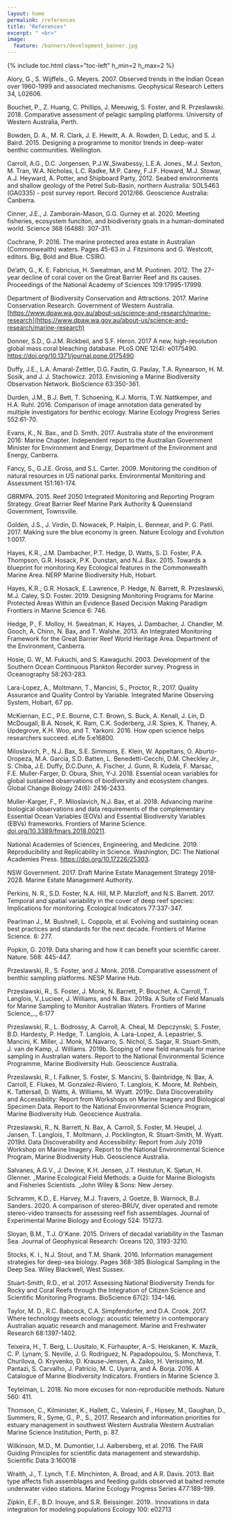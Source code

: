 ```yaml
---
layout: home
permalink: /references
title: "References"
excerpt: " <br>"
image:
  feature: /banners/development_banner.jpg
---
```

{% include toc.html class="toc-left" h_min=2 h_max=2 %}

   Alory, G., S. Wijffels., G. Meyers. 2007. Observed trends in the Indian Ocean over 1960-1999 and associated mechanisms. Geophysical Research Letters 34, L02606.


   Bouchet, P., Z. Huang, C. Phillips, J. Meeuwig, S. Foster, and R. Przeslawski. 2018. Comparative assessment of pelagic sampling platforms. University of Western Australia, Perth.


   Bowden, D. A., M. R. Clark, J. E. Hewitt, A. A. Rowden, D. Leduc, and S. J. Baird. 2015. Designing a programme to monitor trends in deep-water benthic communities. Wellington.


  Carroll, A.G., D.C. Jorgensen, P.J.W.,Siwabessy, L.E.A. Jones., M.J. Sexton, M. Tran, W.A. Nicholas, L.C. Radke, M.P. Carey, F.J.F. Howard, M.J. Stowar, A.J. Heyward, A. Potter, and Shipboard Party, 2012. Seabed environments and shallow geology of the Petrel Sub-Basin, northern Australia: SOL5463 (GA0335) - post survey report. Record 2012/66. Geoscience Australia: Canberra.


   Cinner, J.E., J. Zamborain-Mason, G.G. Gurney et al. 2020. Meeting fisheries, ecosystem funciton, and biodiveristy goals in a human-dominated world. Science 368 (6488): 307-311.


   Cochrane, P. 2016. The marine protected area estate in Australian (Commonwealth) waters. Pages 45-63 _in_ J. Fitzsimons and G. Westcott, editors. Big, Bold and Blue. CSIRO.


   De’ath, G., K. E. Fabricius, H. Sweatman, and M. Puotinen. 2012. The 27–year decline of coral cover on the Great Barrier Reef and its causes. Proceedings of the National Academy of Sciences 109:17995-17999.


   Department of Biodiversity Conservation and Attractions. 2017. Marine Conservation Research. Government of Western Australia. [https://www.dpaw.wa.gov.au/about-us/science-and-research/marine-research](https://www.dpaw.wa.gov.au/about-us/science-and-research/marine-research)


   Donner, S.D., G.J.M. Rickbeil, and S.F. Heron. 2017 A new, high-resolution global mass coral bleaching database. PLoS ONE 12(4): e0175490. https://doi.org/10.1371/journal.pone.0175490


   Duffy, J.E., L.A. Amaral-Zettler, D.G. Fautin, G. Paulay, T.A. Rynearson, H. M. Sosik, and J. J. Stachowicz. 2013. Envisioning a Marine Biodiversity Observation Network. BioScience 63:350-361.


   Durden, J.M., B.J. Bett, T. Schoening, K.J. Morris, T.W. Nattkemper, and H.A. Ruhl. 2016. Comparison of image annotation data generated by multiple investigators for benthic ecology. Marine Ecology Progress Series 552:61-70.


   Evans, K., N. Bax., and D. Smith. 2017. Australia state of the environment 2016: Marine Chapter. Independent report to the Australian Government Minister for Environment and Energy, Department of the Environment and Energy, Canberra.


   Fancy, S., G.J.E. Gross, and S.L. Carter. 2009. Monitoring the condition of natural resources in US national parks. Environmental Monitoring and Assessment 151:161-174.


   GBRMPA. 2015. Reef 2050 Integrated Monitoring and Reporting Program Strategy. Great Barrier Reef Marine Park Authority & Queensland Government, Townsville.


   Golden, J.S., J. Virdin, D. Nowacek, P. Halpin, L. Bennear, and P. G. Patil. 2017. Making sure the blue economy is green. Nature Ecology and Evolution 1:0017.


   Hayes, K.R., J.M. Dambacher, P.T. Hedge, D. Watts, S. D. Foster, P.A. Thompson, G.R. Hosack, P.K. Dunstan, and N.J. Bax. 2015. Towards a blueprint for monitoring Key Ecological features in the Commonwealth Marine Area. NERP Marine Biodiversity Hub, Hobart.


   Hayes, K.R.; G.R. Hosack, E. Lawrence, P. Hedge, N. Barrett, R. Przeslawski, M.J. Caley, S.D. Foster. 2019. Designing Monitoring Programs for Marine Protected Areas Within an Evidence Based Decision Making Paradigm Frontiers in Marine Science 6: 746.


   Hedge, P., F. Molloy, H. Sweatman, K. Hayes, J. Dambacher, J. Chandler, M. Gooch, A. Chinn, N. Bax, and T. Walshe. 2013. An Integrated Monitoring Framework for the Great Barrier Reef World Heritage Area. Department of the Environment, Canberra.


   Hosie, G. W., M. Fukuchi, and S. Kawaguchi. 2003. Development of the Southern Ocean Continuous Plankton Recorder survey. Progress in Oceanography 58:263-283.


   Lara-Lopez, A., Moltmann, T., Mancini, S., Proctor, R., 2017. Quality Assurance and Quality Control by Variable. Integrated Marine Observing System, Hobart, 67 pp.


   McKiernan, E.C., P.E. Bourne, C.T. Brown, S. Buck, A. Kenall, J. Lin, D. McDougall, B.A. Nosek, K. Ram, C.K. Soderberg, J.R. Spies, K. Thaney, A. Updegrove, K.H. Woo, and T. Yarkoni. 2016. How open science helps researchers succeed. eLife 5:e16800.


   Miloslavich, P., N.J. Bax, S.E. Simmons, E. Klein, W. Appeltans, O. Aburto-Oropeza, M.A. Garcia, S.D. Batten, L. Benedetti-Cecchi, D.M. Checkley Jr., S. Chiba, J.E. Duffy, D.C.Dunn, A. Fischer, J. Gunn, R. Kudela, F. Marsac, F.E. Muller-Farger, D. Obura, Shin, Y-J. 2018. Essential ocean variables for global sustained observations of biodiversity and ecosystem changes. Global Change Biology 24(6): 2416-2433.


   Muller-Karger, F., P. Miloslavich, N.J. Bax, et al. 2018. Advancing marine biological observations and data requirements of the complementary Essential Ocean Variables (EOVs) and Essential Biodiversity Variables (EBVs) frameworks. Frontiers of Marine Science. [doi.org/10.3389/fmars.2018.00211](https://doi.org/10.3389/fmars.2018.00211).


   National Academies of Sciences, Engineering, and Medicine. 2019. Reproducibility and Replicability in Science. Washington, DC: The National Academies Press. https://doi.org/10.17226/25303.


   NSW Government. 2017. Draft Marine Estate Management Strategy 2018-2028. Marine Estate Management Authority.


   Perkins, N. R., S.D. Foster, N.A. Hill, M.P. Marzloff, and N.S. Barrett. 2017. Temporal and spatial variability in the cover of deep reef species: Implications for monitoring. Ecological Indicators 77:337-347.


   Pearlman J., M. Bushnell, L. Coppola, et al. Evolving and sustaining ocean best practices and standards for the next decade. Frontiers of Marine Science. 6: 277.


   Popkin, G. 2019. Data sharing and how it can benefit your scientific career. Nature. 568: 445-447.


   Przeslawski, R., S. Foster, and J. Monk. 2018. Comparative assessment of benthic sampling platforms. NESP Marine Hub.


   Przeslawski, R., S. Foster, J. Monk, N. Barrett, P. Bouchet, A. Carroll, T. Langlois, V.,Lucieer, J. Williams, and N. Bax. 2019a. A Suite of Field Manuals for Marine Sampling to Monitor Australian Waters. Frontiers of Marine Science_._ 6:177


   Przeslawski, R., L. Bodrossy, A. Carroll, A. Cheal, M. Depczynski, S. Foster, B.D. Hardesty, P. Hedge, T. Langlois, A. Lara-Lopez, A. Lepastrier, S. Mancini, K. Miller, J. Monk, M.Navarro, S. Nichol, S. Sagar, R. Stuart-Smith, J. van de Kamp, J. Williams. 2019b. Scoping of new field manuals for marine sampling in Australian waters. Report to the National Environmental Science Programme, Marine Biodiversity Hub. Geoscience Australia. 


   Przeslawski, R., I. Falkner, S. Foster, S. Mancini, S. Bainbridge, N. Bax, A. Carroll, E. Flukes, M. Gonzalez-Riviero, T. Langlois, K. Moore, M. Rehbein, K. Tattersall, D. Watts, A. Williams, M. Wyatt. 2019c. Data Discoverability and Accessibility: Report from Workshops on Marine Imagery and Biological Specimen Data. Report to the National Environmental Science Program, Marine Biodiversity Hub. Geoscience Australia. 


   Przeslawski, R., N. Barrett, N. Bax, A. Carroll, S. Foster, M. Heupel, J. Jansen, T. Langlois, T. Moltmann, J. Pocklington, R. Stuart-Smith, M. Wyatt. 2019d. Data Discoverability and Accessibility: Report from July 2019 Workshop on Marine Imagery. Report to the National Environmental Science Program, Marine Biodiversity Hub. Geoscience Australia. 


   Salvanes, A.G.V., J. Devine, K.H. Jensen, J.T. Hestutun, K. Sjøtun, H. Glenner. _Marine Ecological Field Methods: a Guide for Marine Biologists and Fisheries Scientists. _John Wiley & Sons: New Jersey. 


   Schramm, K.D., E. Harvey, M.J. Travers, J. Goetze, B. Warnock, B.J. Sanders. 2020. A comparison of stereo-BRUV, diver operated and remote stereo-video transects for assessing reef fish assemblages. Journal of Experimental Marine Biology and Ecology 524: 151273.


   Sloyan, B.M., T.J. O'Kane. 2015. Drivers of decadal variability in the Tasman Sea. Journal of Geophysical Research: Oceans 120, 3193-3210.


   Stocks, K. I., N.J. Stout, and T.M. Shank. 2016. Information management strategies for deep-sea biology. Pages 368-385  Biological Sampling in the Deep Sea. Wiley Blackwell, West Sussex.


   Stuart-Smith, R.D., et al. 2017. Assessing National Biodiversity Trends for Rocky and Coral Reefs through the Integration of Citizen Science and Scientific Monitoring Programs. BioScience 67(2): 134-146.


   Taylor, M. D., R.C. Babcock, C.A. Simpfendorfer, and D.A. Crook. 2017. Where technology meets ecology: acoustic telemetry in contemporary Australian aquatic research and management. Marine and Freshwater Research 68:1397-1402.


   Teixeira, H., T. Berg, L. Uusitalo, K. Fürhaupter, A.-S. Heiskanen, K. Mazik, C. P. Lynam, S. Neville, J. G. Rodriguez, N. Papadopoulou, S. Moncheva, T. Churilova, O. Kryvenko, D. Krause-Jensen, A. Zaiko, H. Veríssimo, M. Pantazi, S. Carvalho, J. Patrício, M. C. Uyarra, and À. Borja. 2016. A Catalogue of Marine Biodiversity Indicators. Frontiers in Marine Science 3.


   Teytelman, L. 2018. No more excuses for non-reproducible methods. Nature 560: 411.


   Thomson, C., Kilminister, K., Hallett, C., Valesini, F., Hipsey, M., Gaughan, D., Summers, R., Syme, G., P., S., 2017. Research and information priorities for estuary management in southwest Western Australia Western  Australian   Marine  Science  Institution, Perth, p. 87.


   Wilkinson, M.D., M. Dumontier, I.J. Aalbersberg, et al. 2016. The FAIR Guiding Principles for scientific data management and stewardship. Scientific Data 3:160018


   Wraith, J., T. Lynch, T.E. Minchinton, A. Broad, and A.R. Davis. 2013. Bait type affects fish assemblages and feeding guilds observed at baited remote underwater video stations. Marine Ecology Progress Series 477:189-199.


   Zipkin, E.F., B.D. Inouye, and S.R. Beissinger. 2019.. Innovations in data integration for modeling populations Ecology  100: e02713